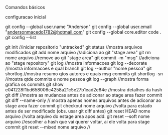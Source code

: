 Comandos básicos

configuracao inicial

git config --global user.name "Anderson"
git config --global user.email "andersonmacedo1782@hotmail.com"
git config --global core.editor code .
git config --list

git init //iniciar repositorio "untracked"
git status //mostra arquivos modificados 
git add nome arquivo //adiciona ao git "stage area"
git rm nome arquivo //remove ao git "stage area"
git commit -m "msg" //adiciona ao "stage repository"
git log //mostra informacoes
git log --decorate //mostra informacoes e qual branch
git log --author "nome pessoa"
git shortlog //mostra resumo qtos autores e quais msg commits
git shortlog -sn //mostra qtde commits e nome pessoa
git log --graph //mostra forma grafica os commits
git show e041228f1bd658006c4258a21c5e27b1ead2e84e //mostra detalhes da hash
git diff //mostra as mudancas antes de adiconar ao stage area fazer commit
git diff --name-only // mostra apenas nomes arquivos antes de adiconar ao stage area fazer commit
git checkout nome arquivo //volta para estado antes de ser modificado (obs. usar git diff antes)
git reset HEAD nome arquivo //volta arquivo do estage area apos add.
git reset --soft nome arquivo //escolher a hash que vai querer voltar, ai ele volta para stage commit
git reset --mixed nome arquivo //